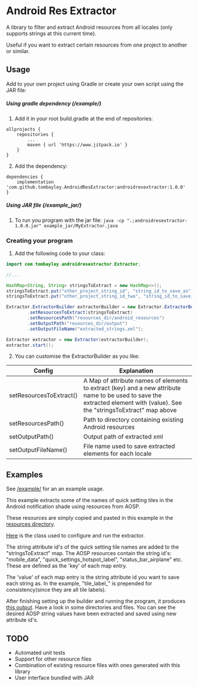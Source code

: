 # Android Res Extractor



A library to filter and extract Android resources from all locales (only supports strings at this current time).

Useful if you want to extract certain resources from one project to another or similar.




## Usage
Add to your own project using Gradle or create your own script using the JAR file:

##### Using gradle dependency (/example/)
1. Add it in your root build.gradle at the end of repositories:
```
allprojects {
    repositories {
        ...
        maven { url 'https://www.jitpack.io' }
    }
}
```
2. Add the dependency:
```
dependencies {
    implementation 'com.github.tombayley.AndroidResExtractor:androidresextractor:1.0.0'
}
```

##### Using JAR file (/example_jar/)
1. To run you program with the jar file:
`java -cp ".;androidresextractor-1.0.0.jar" example_jar/MyExtractor.java`



### Creating your program
1. Add the following code to your class:
```java
import com.tombayley.androidresextractor.Extractor;

//...

HashMap<String, String> stringsToExtract = new HashMap<>();
stringsToExtract.put("other_project_string_id", "string_id_to_save_as");
stringsToExtract.put("other_project_string_id_two", "string_id_to_save_as_two");

Extractor.ExtractorBuilder extractorBuilder = new Extractor.ExtractorBuilder()
        .setResourcesToExtract(stringsToExtract)
        .setResourcesPath("resources_dir/android_resources")
        .setOutputPath("resources_dir/output")
        .setOutputFileName("extracted_strings.xml");

Extractor extractor = new Extractor(extractorBuilder);
extractor.start();
```

2. You can customise the ExtractorBuilder as you like:

| Config | Explanation |
| --- | --- |
| setResourcesToExtract() | A Map of attribute names of elements to extract (key) and a new attribute name to be used to save the extracted element with (value). See the "stringsToExtract" map above |
| setResourcesPath() | Path to directory containing existing Android resources |
| setOutputPath() | Output path of extracted xml |
| setOutputFileName() | File name used to save extracted elements for each locale |



## Examples
See [/example/](https://github.com/tombayley/AndroidResExtractor/tree/master/example/src/main) for an an example usage.

This example extracts some of the names of quick setting tiles in the Android notification shade using resources from AOSP.

These resources are simply copied and pasted in this example in the [resources directory](https://github.com/tombayley/AndroidResExtractor/tree/master/example/src/main/resources/android_resources).

[Here](https://github.com/tombayley/AndroidResExtractor/blob/master/example/src/main/java/com/tombayley/androidresextractorexample/MyExtractor.java)
is the class used to configure and run the extractor.

The string attribute id's of the quick setting tile names are added to the "stringsToExtract" map.
The AOSP resources contain the string id's: "mobile_data", "quick_settings_hotspot_label", "status_bar_airplane" etc.
These are defined as the 'key' of each map entry.

The 'value' of each map entry is the string attribute id you want to save each string as. In the example, "tile_label_" is prepended for consistency(since they are all tile labels).

After finishing setting up the builder and running the program, it produces [this output](https://github.com/tombayley/AndroidResExtractor/tree/master/example/src/main/resources/output).
Have a look in some directories and files. You can see the desired AOSP string values have been extracted and saved using new attribute id's.




## TODO
- Automated unit tests
- Support for other resource files
- Combination of existing resource files with ones generated with this library
- User interface bundled with JAR
